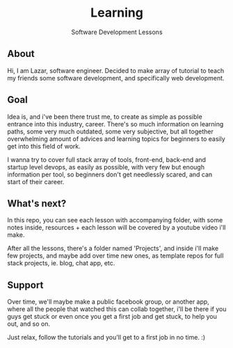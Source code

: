 <div align="center">
    <h1 style='border-bottom: none'>Learning</h1>
    Software Development Lessons
</div>

## About

Hi, I am Lazar, software engineer. Decided to make array of tutorial to teach my friends some software development, and specifically web development.

## Goal

Idea is, and i've been there trust me, to create as simple as possible entrance into this industry, career. There's so much information on learning paths, some very much outdated, some very subjective, but all together overwhelming amount of advices and learning topics for beginners to easily get into this field of work.

I wanna try to cover full stack array of tools, front-end, back-end and startup level devops, as easily as possible, with very few but enough information per tool, so beginners don't get needlessly scared, and can start of their career.

## What's next?

In this repo, you can see each lesson with accompanying folder, with some notes inside, resources + each lesson will be covered by a youtube video i'll make.

After all the lessons, there's a folder named 'Projects', and inside i'll make few projects, and maybe add over time new ones, as template repos for full stack projects, ie. blog, chat app, etc.

## Support

Over time, we'll maybe make a public facebook group, or another app, where all the people that watched this can collab together, i'll be there if you guys get stuck or even once you get a first job and get stuck, to help you out, and so on.

Just relax, follow the tutorials and you'll get to a first job in no time. :)